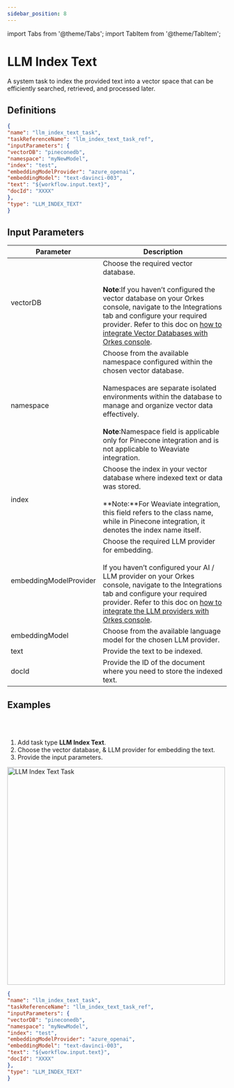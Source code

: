 ```yaml
---
sidebar_position: 8
---
```

import Tabs from '@theme/Tabs';
import TabItem from '@theme/TabItem';

# LLM Index Text

A system task to index the provided text into a vector space that can be efficiently searched, retrieved, and processed later.

## Definitions

```json
{
"name": "llm_index_text_task",
"taskReferenceName": "llm_index_text_task_ref",
"inputParameters": {
"vectorDB": "pineconedb",
"namespace": "myNewModel",
"index": "test",
"embeddingModelProvider": "azure_openai",
"embeddingModel": "text-davinci-003",
"text": "${workflow.input.text}",
"docId": "XXXX"
},
"type": "LLM_INDEX_TEXT"
}
```

## Input Parameters

| Parameter | Description |
| --------- | ----------- |
| vectorDB | Choose the required vector database.<br/><br/>**Note**:If you haven’t configured the vector database on your Orkes console, navigate to the Integrations tab and configure your required provider. Refer to this doc on [how to integrate Vector Databases with Orkes console](/content/category/integrations/vector-databases). |
| namespace | Choose from the available namespace configured within the chosen vector database.<br/><br/>Namespaces are separate isolated environments within the database to manage and organize vector data effectively.<br/><br/>**Note**:Namespace field is applicable only for Pinecone integration and is not applicable to Weaviate integration.|
| index | Choose the index in your vector database where indexed text or data was stored.<br/><br/> **Note:**For Weaviate integration, this field refers to the class name, while in Pinecone integration, it denotes the index name itself.|
| embeddingModelProvider | Choose the required LLM provider for embedding.<br/><br/>If you haven’t configured your AI / LLM provider on your Orkes console, navigate to the Integrations tab and configure your required provider. Refer to this doc on [how to integrate the LLM providers with Orkes console](/content/category/integrations/ai-llm).|
| embeddingModel | Choose from the available language model for the chosen LLM provider. |
| text | Provide the text to be indexed. |
| docId | Provide the ID of the document where you need to store the indexed text. |

## Examples

<Tabs>
<TabItem value="UI" label="UI" className="paddedContent">

<div className="row">
<div className="col col--4">

<br/>
<br/>

1. Add task type **LLM Index Text**.
2. Choose the vector database, & LLM provider for embedding the text.
3. Provide the input parameters.

</div>
<div className="col">
<div className="embed-loom-video">

<p><img src="/content/img/llm-index-text-ui-method.png" alt="LLM Index Text Task" width="500" height="auto"/></p>

</div>
</div>
</div>



</TabItem>
 <TabItem value="JSON" label="JSON Example">

```json
{
"name": "llm_index_text_task",
"taskReferenceName": "llm_index_text_task_ref",
"inputParameters": {
"vectorDB": "pineconedb",
"namespace": "myNewModel",
"index": "test",
"embeddingModelProvider": "azure_openai",
"embeddingModel": "text-davinci-003",
"text": "${workflow.input.text}",
"docId": "XXXX"
},
"type": "LLM_INDEX_TEXT"
}
```
</TabItem>
</Tabs>
